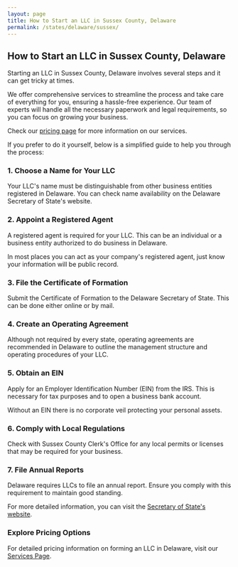 ```yaml
---
layout: page
title: How to Start an LLC in Sussex County, Delaware
permalink: /states/delaware/sussex/
---
```


<h2>How to Start an LLC in Sussex County, Delaware</h2>

<p>Starting an LLC in Sussex County, Delaware involves several steps and it can get tricky at times.</p>

<p>We offer comprehensive services to streamline the process and take care of everything for you, ensuring a hassle-free experience. Our team of experts will handle all the necessary paperwork and legal requirements, so you can focus on growing your business.</p>

<p>Check our <a href="/services/">pricing page</a> for more information on our services.</p>

<p>If you prefer to do it yourself, below is a simplified guide to help you through the process:</p>

<h3>1. Choose a Name for Your LLC</h3>
<p>Your LLC's name must be distinguishable from other business entities registered in Delaware. You can check name availability on the Delaware Secretary of State's website.</p>

<h3>2. Appoint a Registered Agent</h3>
<p>A registered agent is required for your LLC. This can be an individual or a business entity authorized to do business in Delaware.</p>

<p>In most places you can act as your company's registered agent, just know your information will be public record.<p>

<h3>3. File the Certificate of Formation</h3>
<p>Submit the Certificate of Formation to the Delaware Secretary of State. This can be done either online or by mail.</p>

<h3>4. Create an Operating Agreement</h3>
<p>Although not required by every state, operating agreements are recommended in Delaware to outline the management structure and operating procedures of your LLC.</p>

<h3>5. Obtain an EIN</h3>
<p>Apply for an Employer Identification Number (EIN) from the IRS. This is necessary for tax purposes and to open a business bank account.</p>

<p>Without an EIN there is no corporate veil protecting your personal assets.</p>

<h3>6. Comply with Local Regulations</h3>
<p>Check with Sussex County Clerk's Office for any local permits or licenses that may be required for your business.</p>

<h3>7. File Annual Reports</h3>
<p>Delaware requires LLCs to file an annual report. Ensure you comply with this requirement to maintain good standing.</p>

<p>For more detailed information, you can visit the <a href="https://sos.delaware.gov/business/">Secretary of State's website</a>.</p>

<h3>Explore Pricing Options</h3>
<p>For detailed pricing information on forming an LLC in Delaware, visit our <a href="{ '/services/' | relative_url }">Services Page</a>.</p>
